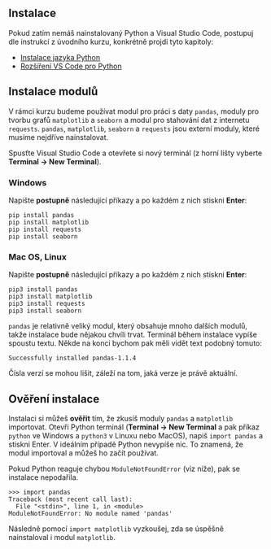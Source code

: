 ## Instalace

Pokud zatím nemáš nainstalovaný Python a Visual Studio Code, postupuj dle instrukcí z úvodního kurzu, konkrétně projdi tyto kapitoly:
* [Instalace jazyka Python](https://kodim.cz/programovani/uvod-do-progr-1/priprava/jazyky-nastroje/instalace-python)
* [Rozšíření VS Code pro Python](https://kodim.cz/programovani/uvod-do-progr-1/priprava/jazyky-nastroje/instalace-rozsireni-vscode)

## Instalace modulů

V rámci kurzu budeme používat modul pro práci s daty `pandas`, moduly pro tvorbu grafů `matplotlib` a `seaborn` a modul pro stahování dat z internetu `requests`. `pandas`, `matplotlib`, `seaborn` a `requests` jsou externí moduly, které musíme nejdříve nainstalovat.

Spusťte Visual Studio Code a otevřete si nový terminál (z horní lišty vyberte **Terminal → New Terminal**).

### Windows
Napište **postupně** následující příkazy a po každém z nich stiskni **Enter**:

```shell
pip install pandas
pip install matplotlib
pip install requests
pip install seaborn
```

### Mac OS, Linux
Napište **postupně** následující příkazy a po každém z nich stiskni **Enter**:

```shell
pip3 install pandas
pip3 install matplotlib
pip3 install requests
pip3 install seaborn
```

`pandas` je relativně veliký modul, který obsahuje mnoho dalších modulů, takže instalace bude nějakou chvíli trvat. Terminál během instalace vypíše spoustu textu. Někde na konci bychom pak měli vidět text podobný tomuto:

```shell
Successfully installed pandas-1.1.4
```

Čísla verzí se mohou lišit, záleží na tom, jaká verze je právě aktuální.

## Ověření instalace

Instalaci si můžeš **ověřit** tím, že zkusíš moduly `pandas` a `matplotlib` importovat. Otevři Python terminál (**Terminal → New Terminal** a pak příkaz `python` ve Windows a `python3` v Linuxu nebo MacOS), napiš `import pandas` a stiskni Enter. V ideálním případě Python nevypíše nic. To znamená, že modul importoval a můžeš ho začít používat.

Pokud Python reaguje chybou `ModuleNotFoundError` (viz níže), pak se instalace nepodařila.

```
>>> import pandas
Traceback (most recent call last):
  File "<stdin>", line 1, in <module>
ModuleNotFoundError: No module named 'pandas'
```

Následně pomocí `import matplotlib` vyzkoušej, zda se úspěšně nainstaloval i modul `matplotlib`.
